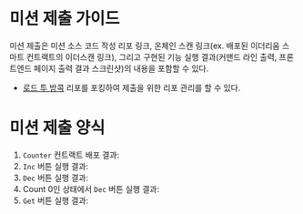 # 미션 제출 가이드
미션 제출은 미션 소스 코드 작성 리포 링크, 온체인 스캔 링크(ex. 배포된 이더리움 스마트 컨트랙트의 이더스캔 링크), 그리고 구현된 기능 실행 결과(커맨드 라인 출력, 프론트엔드 페이지 출력 결과 스크린샷)의 내용을 포함할 수 있다. 

* [로드 투 방콕](https://github.com/LudiumAgwn/road-to-bangkok) 리포를 포킹하여 제출을 위한 리포 관리를 할 수 있다.

# 미션 제출 양식
1. `Counter` 컨트랙트 배포 결과: 
2. `Inc` 버튼 실행 결과: 
3. `Dec` 버튼 실행 결과: 
4. Count 0인 상태에서 `Dec` 버튼 실행 결과: 
5. `Get` 버튼 실행 결과: 
